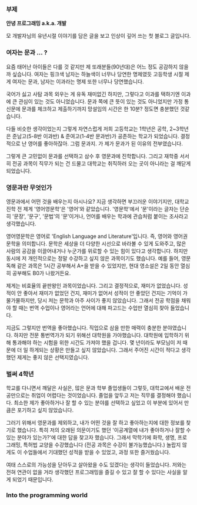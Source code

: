 ### 부제

**안녕 프로그래밍 a.k.a. 개발**

모 개발자님의 유년시절 이야기를 담은 글을 보고 인상이 깊어 쓰는 첫 블로그 글입니다.

### 여자는 문과 ... ?

요즘 태어난 아이들은 다를 것 같지만 제 또래분들(90년대)은 어느 정도 공감하지 않을까 싶습니다.
여자는 핑크색 남자는 하늘색이 너무나 당연한 명제였듯 고등학생 시절 제게 여자는 문과, 남자는 이과라는 명제 또한 너무나 당연했습니다.

국어가 싫고 사탐 과목 외우는 게 유독 재미없긴 하지만, 그렇다고 이과를 택하기엔 이과에 큰 관심이 있는 것도 아니었습니다.
문과 쪽에 큰 뜻이 있는 것도 아니었지만 가정 통신문에 문과를 체크하고 제출하기까지 망설임의 시간은 한 10분? 정도면 충분했던 것같습니다.

다들 비슷한 생각이었는지 그렇게 자연스럽게 저희 고등학교는 1학년은 공학, 2~3학년은 준남고(5-8반 이과반) & 준여고(1-4반 문과반)가 공존하는 학교가 되었습니다.
결정적으로 난 영어를 좋아하잖아. 그럼 문과지. 가 제가 문과가 된 이유의 전부였습니다.

그렇게 큰 고민없이 문과를 선택하고 삼수 후 영문과에 진학합니다. 그리고 재학중 서서히 전공 과목이 직무가 되는 건 드물고 대학교는 취직하러 오는 곳이 아니라는 걸 깨닫게 되었습니다.

### 영문과란 무엇인가

영문과에서 어떤 것을 배우는지 아시나요? 지금 생각하면 부끄러운 이야기지만, 대학교 진학 전 제게 '영어영문학'은 '영어'와 같았습니다. '영문학'에서 '문'이라는 글자는 단순히 '문장', '문구', '문법'의 '문'이거나, 언어를 배우는 학과에 관습처럼 붙이는 조사라고 생각했습니다.

영어영문학은 영어로 'English Language and Literature'입니다. 즉, 영어와 영어권 문학을 의미합니다. 문학은 세상을 더 다양한 시선으로 바라볼 수 있게 도와주고, 많은 사람의 공감을 이끌어내거나 누군가를 위로할 수 있는 힘이 있다고 생각합니다. 하지만 동시에 저 개인적으로는 정말 수강하고 싶지 않은 과목이기도 했습니다. 예를 들어, 영문 독해 같은 과목은 1시간 공부해서 A+을 받을 수 있었지만, 현대 영소설은 2일 동안 열심히 공부해도 B0가 나왔거든요.

제게는 비효율의 끝판왕인 과목이었습니다. 그리고 결정적으로, 재미가 없었습니다. 성적이 안 좋아서 재미가 없었던 건지, 재미가 없어서 성적이 안 좋았던 건지는 기억이 가물가물하지만, 당시 저는 문학과 아주 사이가 좋지 않았습니다. 그래서 전공 학점을 채워야 할 때는 번역 수업이나 영어라는 언어에 대해 파고드는 수업만 열심히 찾아 들었습니다.

지금도 그렇지만 번역을 좋아했습니다. 직업으로 삼을 만한 매력이 충분한 분야였습니다. 하지만 전문 통번역가가 되기 위해선 대학원을 가야했습니다. 대학원에 입학하기 위해 통과해야 하는 시험을 위한 시간도 가져야 했을 겁니다. 몇 년이라도 부모님이 저 때문에 더 일 하게되는 상황은 만들고 싶지 않았습니다. 그래서 주어진 시간이 적다고 생각했던 제게는 좋지 않은 선택지였습니다.

### 벌써 4학년

학교를 다니면서 깨달은 사실은, 많은 문과 학부 졸업생들이 그렇듯, 대학교에서 배운 전공만으로는 취업이 어렵다는 것이었습니다. 졸업을 앞두고 저는 직무를 결정해야 했습니다.
최소한 제가 좋아하거나 잘 할 수 있는 분야를 선택하고 싶었고 이 부분에 있어서 만큼은 포기하고 싶지 않았습니다.

그러기 위해서 영문과를 제외하고, 내가 어떤 것을 잘 하고 좋아하는지에 대한 정보를 찾기로 했습니다.
특히 저의 오래된 의문이기도 했던 '이공계열에 내가 좋아하거나 잘할 수 있는 분야가 있는가?'에 대한 답을 찾고자 했습니다. 그래서 막학기에 화학, 생명, 프로그래밍, 특허법 교양을 수강했습니다 (전공 과목은 수강이 불가능했습니다.) 놀랍지 않게도 이 수업들에서 기대했던 성적을 받을 수 있었고, 과정 또한 즐거웠습니다.

여태 스스로의 가능성을 닫아두고 살아왔을 수도 있겠다는 생각이 들었습니다. 저와는 전혀 연관이 없을 거라 생각했던 프로그래밍을 즐길 수 있고 잘 할 수 있다는 사실을 알게 되었기 때문입니다.

### Into the programming world
